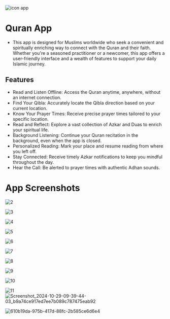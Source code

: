 ![icon app](https://github.com/user-attachments/assets/ef1f0653-dc6f-4c97-8978-7739f56093ba)


# Quran App

- This app is designed for Muslims worldwide who seek a convenient and spiritually enriching way to connect with the Quran and their faith. Whether you're a seasoned practitioner or a newcomer, this app offers a user-friendly interface and a wealth of features to support your daily Islamic journey.

## Features

- Read and Listen Offline: Access the Quran anytime, anywhere, without an internet connection.
- Find Your Qibla: Accurately locate the Qibla direction based on your current location.
- Know Your Prayer Times: Receive precise prayer times tailored to your specific location.
- Read and Reflect: Explore a vast collection of Azkar and Duas to enrich your spiritual life.
- Background Listening: Continue your Quran recitation in the background, even when the app is closed.
- Personalized Reading: Mark your place and resume reading from where you left off.
- Stay Connected: Receive timely Azkar notifications to keep you mindful throughout the day.
- Hear the Call: Be alerted to prayer times with authentic Adhan sounds.


# App Screenshots

![2](https://github.com/user-attachments/assets/bfe09683-9d7b-4ce3-b108-4981b6ba7a08)

![3](https://github.com/user-attachments/assets/22e9f2e7-87d7-4427-987f-244b7c96bf43)

![4](https://github.com/user-attachments/assets/bc1c3506-f723-446c-b5fe-ce9f0e82268e)

![5](https://github.com/user-attachments/assets/98de51ce-404f-4f82-bf45-2a07a4d812c2)

![6](https://github.com/user-attachments/assets/3519054a-ff00-4d49-8ef3-616fa1a92edc)

![7](https://github.com/user-attachments/assets/c7adc8fa-f59c-46e7-83cf-9ea32a8ec80a)

![8](https://github.com/user-attachments/assets/b7f3e322-307c-45e1-b5b1-0f880570b723)

![9](https://github.com/user-attachments/assets/5e1f6bbe-bc6a-4154-8d51-3960ca842c87)

![10](https://github.com/user-attachments/assets/ec295a93-559f-45eb-8e24-93d7cb5455df)

![11](https://github.com/user-attachments/assets/6ad7a068-c774-41da-ad80-b7b115037ab6)
![Screenshot_2024-10-29-09-39-44-03_b9a74ce917ed7ee7b089c787475eab92](https://github.com/user-attachments/assets/75eef3ba-1722-49cf-b95e-b4a3b69de093)

![610b19da-975b-417d-88fc-2b585ce6d6e4](https://github.com/user-attachments/assets/fc3bd787-9df3-4953-a9dd-f957e9101db9)





